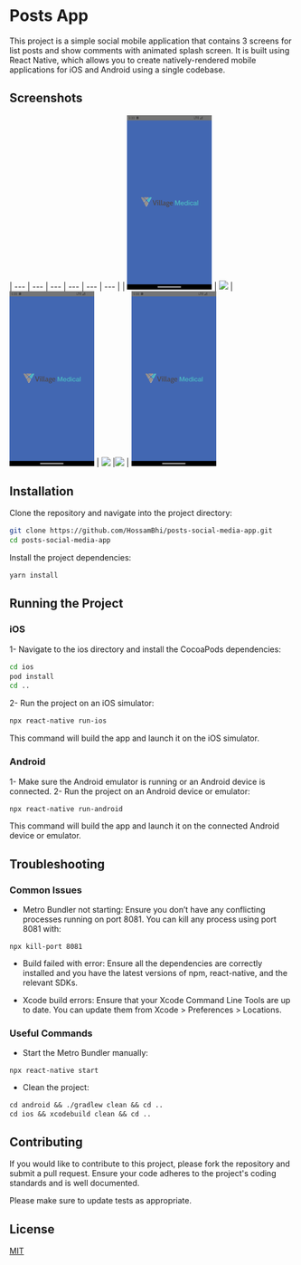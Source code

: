 # Posts App

This project is a simple social mobile application that contains 3 screens for list posts and show comments with animated splash screen. It is built using React Native, which allows you to create natively-rendered mobile applications for iOS and Android using a single codebase.

## Screenshots

| --- | --- | --- | --- | --- | --- |
| <img src="./screenshots/screen1.png" width="150"> | <img src="./screenshots/screen2.png" width="150"> | <img src="./screenshots/screen1.png" width="150"> | <img src="./screenshots/screen2.png" width="150"> |<img src="./screenshots/screen2.png" width="150"> | <img src="./screenshots/screen1.png" width="150">

## Installation

Clone the repository and navigate into the project directory:

```bash
git clone https://github.com/HossamBhi/posts-social-media-app.git
cd posts-social-media-app
```
Install the project dependencies:

```bash
yarn install
```

## Running the Project

### iOS
1- Navigate to the ios directory and install the CocoaPods dependencies:

```bash
cd ios
pod install
cd ..
```

2- Run the project on an iOS simulator:

```bash
npx react-native run-ios
```
This command will build the app and launch it on the iOS simulator.

### Android

1- Make sure the Android emulator is running or an Android device is connected.
2- Run the project on an Android device or emulator:

```bash
npx react-native run-android
```
This command will build the app and launch it on the connected Android device or emulator.

## Troubleshooting

### Common Issues
- Metro Bundler not starting: Ensure you don’t have any conflicting processes running on port 8081. You can kill any process using port 8081 with:

```
npx kill-port 8081
```
- Build failed with error: Ensure all the dependencies are correctly installed and you have the latest versions of npm, react-native, and the relevant SDKs.

- Xcode build errors: Ensure that your Xcode Command Line Tools are up to date. You can update them from Xcode > Preferences > Locations.


### Useful Commands

- Start the Metro Bundler manually:

```
npx react-native start
```

- Clean the project:

```
cd android && ./gradlew clean && cd ..
cd ios && xcodebuild clean && cd ..
```

## Contributing

If you would like to contribute to this project, please fork the repository and submit a pull request. Ensure your code adheres to the project's coding standards and is well documented.

Please make sure to update tests as appropriate.

## License

[MIT](https://choosealicense.com/licenses/mit/)